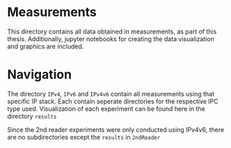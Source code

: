 # Measurements
This directory contains all data obtained in measurements, as part of this thesis.
Additionally, jupyter notebooks for creating the data visualization and graphics are included.


# Navigation
The directory `IPv4`, `IPv6` and `IPv4v6` contain all measurements using that specific IP stack.
Each contain seperate directories for the respective IPC type used.
Visualization of each experiment can be found here in the directory `results`

Since the 2nd reader experiments were only conducted using IPv4v6, there are no subdirectories except the `results` in `2ndReader`